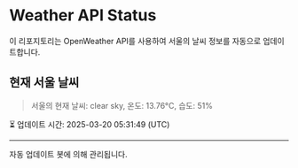 
# Weather API Status

이 리포지토리는 OpenWeather API를 사용하여 서울의 날씨 정보를 자동으로 업데이트합니다.

## 현재 서울 날씨
> 서울의 현재 날씨: clear sky, 온도: 13.76°C, 습도: 51%

⏳ 업데이트 시간: 2025-03-20 05:31:49 (UTC)

---
자동 업데이트 봇에 의해 관리됩니다.
